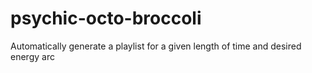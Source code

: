 # psychic-octo-broccoli
Automatically generate a playlist for a given length of time and desired energy arc
